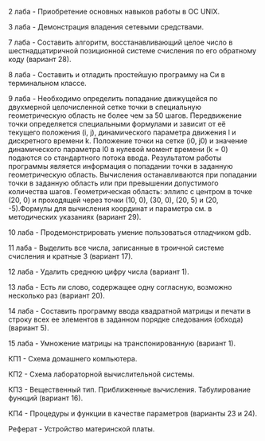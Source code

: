 2 лаба - Приобретение основных навыков работы в ОС UNIX.

3 лаба - Демонстрация владения сетевыми средствами.

7 лаба - Составить алгоритм, восстанавливающий целое число в шестнадцатиричной 
позиционной системе счисления по его обратному коду (вариант 28).

8 лаба - Составить и отладить простейшую программу на Си в терминальном классе.

9 лаба - Необходимо определить попадание движущейся по двухмерной целочисленной сетке 
точки в специальную геометрическую область не более чем за 50 шагов. Передвижение точки определяется специальными формулами и зависит от её текущего положения (i, j), динамического параметра движения l и дискретного времени k. Положение точки на сетке (i0, j0) и значение динамического параметра l0 в нулевой момент времени (k = 0) подаются со стандартного потока ввода. Результатом работы программы является информация о попадании точки в заданную геометрическую область. Вычисления останавливаются при попадании точки в заданную область или при превышении допустимого количества шагов. Геометрическая область: эллипс с центром в точке (20, 0) и проходящей через точки (10, 0), (30, 0), (20, 5) и (20, -5).Формулы для вычисления координат и параметра см. в методических указаниях (вариант 29).

10 лаба - Продемонстрировать умение пользоваться отладчиком gdb.

11 лаба - Выделить все числа, записанные в троичной системе счисления и кратные 3 (вариант 17).

12 лаба - Удалить среднюю цифру числа (вариант 1).

13 лаба - Есть ли слово, содержащее одну согласную, возможно несколько раз (вариант 20).

14 лаба - Составить программу ввода квадратной матрицы и печати в строку всех ее элементов в заданном порядке следования (обхода) (вариант 5).

15 лаба - Умножение матрицы на транспонированную (вариант 1).

КП1 - Схема домашнего компьютера.

КП2 - Схема лабораторной вычислительной системы.

КП3 - Вещественный тип. Приближенные вычисления. Табулирование функций (вариант 16).

КП4 - Процедуры и функции в качестве параметров (варианты 23 и 24).

Реферат - Устройство материнской платы.
